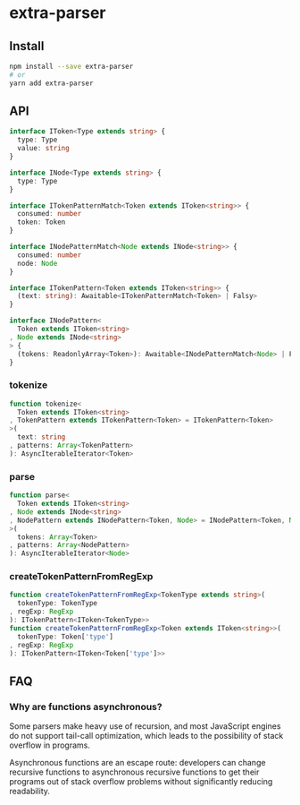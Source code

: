# extra-parser
## Install
```sh
npm install --save extra-parser
# or
yarn add extra-parser
```

## API
```ts
interface IToken<Type extends string> {
  type: Type
  value: string
}

interface INode<Type extends string> {
  type: Type
}

interface ITokenPatternMatch<Token extends IToken<string>> {
  consumed: number
  token: Token
}

interface INodePatternMatch<Node extends INode<string>> {
  consumed: number
  node: Node
}

interface ITokenPattern<Token extends IToken<string>> {
  (text: string): Awaitable<ITokenPatternMatch<Token> | Falsy>
}

interface INodePattern<
  Token extends IToken<string>
, Node extends INode<string>
> {
  (tokens: ReadonlyArray<Token>): Awaitable<INodePatternMatch<Node> | Falsy>
}
```

### tokenize
```ts
function tokenize<
  Token extends IToken<string>
, TokenPattern extends ITokenPattern<Token> = ITokenPattern<Token>
>(
  text: string
, patterns: Array<TokenPattern>
): AsyncIterableIterator<Token>
```

### parse
```ts
function parse<
  Token extends IToken<string>
, Node extends INode<string>
, NodePattern extends INodePattern<Token, Node> = INodePattern<Token, Node>
>(
  tokens: Array<Token>
, patterns: Array<NodePattern>
): AsyncIterableIterator<Node>
```

### createTokenPatternFromRegExp
```ts
function createTokenPatternFromRegExp<TokenType extends string>(
  tokenType: TokenType
, regExp: RegExp
): ITokenPattern<IToken<TokenType>>
function createTokenPatternFromRegExp<Token extends IToken<string>>(
  tokenType: Token['type']
, regExp: RegExp
): ITokenPattern<IToken<Token['type']>>
```

## FAQ
### Why are functions asynchronous?
Some parsers make heavy use of recursion,
and most JavaScript engines do not support tail-call optimization,
which leads to the possibility of stack overflow in programs.

Asynchronous functions are an escape route:
developers can change recursive functions to asynchronous recursive functions
to get their programs out of stack overflow problems
without significantly reducing readability.
